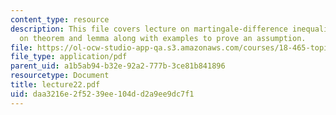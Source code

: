 ```yaml
---
content_type: resource
description: This file covers lecture on martingale-difference inequalities, based
  on theorem and lemma along with examples to prove an assumption.
file: https://ol-ocw-studio-app-qa.s3.amazonaws.com/courses/18-465-topics-in-statistics-statistical-learning-theory-spring-2007/daa3216e2f5239ee104dd2a9ee9dc7f1_lecture22.pdf
file_type: application/pdf
parent_uid: a1b5ab94-b32e-92a2-777b-3ce81b841896
resourcetype: Document
title: lecture22.pdf
uid: daa3216e-2f52-39ee-104d-d2a9ee9dc7f1
---
```


